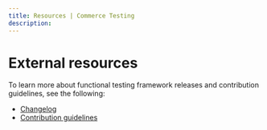 ```yaml
---
title: Resources | Commerce Testing
description:
---
```


# External resources

To learn more about functional testing framework releases and contribution guidelines, see the following:

- [Changelog](https://github.com/magento/magento2-functional-testing-framework/blob/master/CHANGELOG.md)
- [Contribution guidelines](https://github.com/magento/magento2-functional-testing-framework/blob/master/.github/CONTRIBUTING.md)
